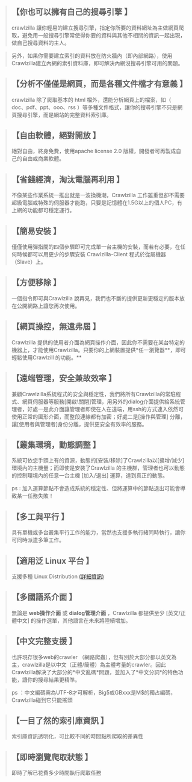 > ## 【你也可以擁有自己的搜尋引擎 】 ##
> crawlzilla 讓你輕易的建立搜尋引擎，指定你所要的資料網址為主做網頁爬取，避免用一般搜尋引擎常使得你要的資料與其他不相關的資訊一起出現，做自己搜尋資料的主人。

> 另外，如果你需要建立索引的資料放在防火牆內（即內部網路），使用Crawlzilla建立內網的索引資料庫，即可解決內網沒搜尋引擎可用的問題。

> ## 【分析不僅僅是網頁，而是各種文件檔才有意義 】 ##
> crawlzilla 除了爬取基本的 html 檔外，還能分析網頁上的檔案，如（ doc、pdf、ppt、ooo、rss ）等多種文件格式，讓你的搜尋引擎不只是網頁搜尋引擎，而是網站的完整資料索引庫。

> ## 【自由軟體，絕對開放 】 ##
> 絕對自由，終身免費，使用apache license 2.0 版權，開發者可再製成自己的自由或商業軟體。

> ## 【省錢經濟，淘汰電腦再利用 】 ##
> 不像某些作業系統一推出就是一波換機潮，Crawlzilla 工作雖重但卻不需要超級電腦或特殊的伺服器才能跑，只要是記憶體在1.5G以上的個人PC，有上網的功能都可穩定運行。

> ## 【簡易安裝 】 ##
> 僅僅使用彈指間的四個步驟即可完成單一台主機的安裝，而若有必要，在任何時候都可以用更少的步驟安裝 Crawlzilla-Client 程式於從屬機器（Slave）上。

> ## 【方便移除 】 ##
> 一個指令即可與Crawlzilla 說再見，我們也不斷的提供更新更穩定的版本放在公開網路上讓您再次使用。

> ## 【網頁操控，無遠弗屆 】 ##
> Crawlzilla 提供的使用者介面為網頁操作介面，因此你不需要在某台特定的機器上，才能使用Crawlzilla。只要你的上網裝置提供\*任一瀏覽器**，即可輕鬆使用Crawlzill 的功能。**

> ## 【遠端管理，安全兼故效率 】 ##
> 兼顧Crawlzilla系統程式的安全與穩定性，我們將所有Crawlzilla的常駐程式、網頁伺服器等服務[開啟\關閉]管理，用另外的dialog介面提供給系統管理者，好處一是此介面讓管理者即使在人在遠端，用ssh的方式連入依然可使用正常的圖形介面，而整段連線都有加密；好處二是[操作與管理] 分離，讓[使用者與管理者]身份分離，提供更安全有效率的服務。

> ## 【叢集環境，動態調整 】 ##
> 系統可依您手頭上有的資源，動態的[安裝/移除]了Crawlzilla以[擴增/減少]環境內的主機量；而即使是安裝了Crawlzilla 的主機群，管理者也可以動態的控制環境內的任意一台主機 [加入/退出] 運算，達到真正的動態。

> ps : 加入運算節點不會造成系統的穩定性、但將運算中的節點退出可能會導致某一任務失敗！

> ## 【多工與平行 】 ##
> 具有單機或多台叢集平行工作的能力，當然也支援多執行緒同時執行，讓你可同時派遣多筆工作。

> ## 【適用泛 Linux 平台 】 ##
> 支援多種 Linux Distribution [(詳細資訊)](http://code.google.com/p/crawlzilla/wiki/Support_Distribution)

> ## 【多國語系介面 】 ##
> 無論是 **web操作介面** 或 **dialog管理介面** ，Crawlzilla 都提供至少 [英文/正體中文] 的操作選單，其他語言在未來將陸續增加。

> ## 【中文完整支援 】 ##
> 也許現存很多web的crawler （網路爬蟲），但有別於大部分都以英文為主，crawlzilla是以中文（正體/簡體）為主體考量的crawler。因此Crawlzilla解決了大部分的\*中文亂碼\*問題，並加入了\*中文分詞\*的特色功能，讓你的搜尋結果更精準。

> ps ：中文編碼需為UTF-8才可解析，Big5或GBxxx是M$的獨占編碼，Crawlzilla碰到它只能搖頭

> ## 【一目了然的索引庫資訊 】 ##
> 索引庫資訊透明化，可比較不同的時間點所爬取的差異性

> ## 【即時瀏覽爬取狀態 】 ##
> 即時了解已花費多少時間執行爬取任務


